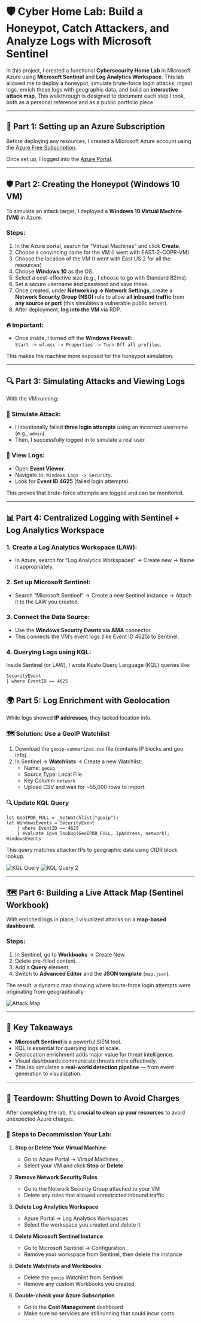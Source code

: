 # 🛡️ Cyber Home Lab: Build a Honeypot, Catch Attackers, and Analyze Logs with Microsoft Sentinel

In this project, I created a functional **Cybersecurity Home Lab** in Microsoft Azure using **Microsoft Sentinel** and **Log Analytics Workspace**. This lab allowed me to deploy a honeypot, simulate brute-force login attacks, ingest logs, enrich those logs with geographic data, and build an **interactive attack map**. This walkthrough is designed to document each step I took, both as a personal reference and as a public portfolio piece.

---

## 🚀 Part 1: Setting up an Azure Subscription

Before deploying any resources, I created a Microsoft Azure account using the [Azure Free Subscription](https://azure.microsoft.com/en-us/pricing/purchase-options/azure-account).

Once set up, I logged into the [Azure Portal](https://portal.azure.com).

---

## 🛡️ Part 2: Creating the Honeypot (Windows 10 VM)

To simulate an attack target, I deployed a **Windows 10 Virtual Machine (VM)** in Azure.

### Steps:
1. In the Azure portal, search for "Virtual Machines" and click **Create**.
2. Choose a convincing name for the VM (I went with EAST-2-COPR-VM)
3. Choose the location of the VM (I went with East US 2 for all the resources)
4. Choose **Windows 10** as the OS.
5. Select a cost-effective size (e.g., I choose to go with Standard B2ms).
6. Set a secure username and password and save these.
7. Once created, under **Networking → Network Settings**, create a **Network Security Group (NSG)** rule to allow **all inbound traffic** from **any source or port** (this simulates a vulnerable public server).
8. After deployment, **log into the VM** via RDP.

### 🔥 Important:
- Once inside, I turned off the **Windows Firewall**:  
  `Start -> wf.msc -> Properties -> Turn Off all profiles`.

This makes the machine more exposed for the honeypot simulation.

---

## 🔍 Part 3: Simulating Attacks and Viewing Logs

With the VM running:

### 🧪 Simulate Attack:
- I intentionally failed **three login attempts** using an incorrect username (e.g., `admin`).
- Then, I successfully logged in to simulate a real user.

### 🧾 View Logs:
- Open **Event Viewer**.
- Navigate to: `Windows Logs -> Security`.
- Look for **Event ID 4625** (failed login attempts).

This proves that brute-force attempts are logged and can be monitored.

---

## 📊 Part 4: Centralized Logging with Sentinel + Log Analytics Workspace

### 1. Create a **Log Analytics Workspace (LAW)**:
- In Azure, search for “Log Analytics Workspaces” → Create new → Name it appropriately.

### 2. Set up **Microsoft Sentinel**:
- Search “Microsoft Sentinel” → Create a new Sentinel instance → Attach it to the LAW you created.

### 3. Connect the Data Source:
- Use the **Windows Security Events via AMA** connector.
- This connects the VM’s event logs (like Event ID 4625) to Sentinel.

### 4. Querying Logs using KQL:
Inside Sentinel (or LAW), I wrote Kusto Query Language (KQL) queries like:

```kql
SecurityEvent
| where EventID == 4625
```

## 🌍 Part 5: Log Enrichment with Geolocation

While logs showed **IP addresses**, they lacked location info.

### 🗺️ Solution: Use a GeoIP Watchlist

1. Download the `geoip-summarized.csv` file (contains IP blocks and geo info).
2. In Sentinel → **Watchlists** → Create a new Watchlist:
   - Name: `geoip`
   - Source Type: Local File
   - Key Column: `network`
   - Upload CSV and wait for ~55,000 rows to import.

### 🔍 Update KQL Query

```kql
let GeoIPDB_FULL = _GetWatchlist("geoip");
let WindowsEvents = SecurityEvent
    | where EventID == 4625
    | evaluate ipv4_lookup(GeoIPDB_FULL, IpAddress, network);
WindowsEvents
```

This query matches attacker IPs to geographic data using CIDR block lookup.

![KQL Query](KQLQuery.png)
![KQL Query 2](KQLQuery2.png)

---

## 🗺️ Part 6: Building a Live Attack Map (Sentinel Workbook)

With enriched logs in place, I visualized attacks on a **map-based dashboard**.

### Steps:
1. In Sentinel, go to **Workbooks** → Create New.
2. Delete pre-filled content.
3. Add a **Query** element.
4. Switch to **Advanced Editor** and the **JSON template** (`map.json`).

The result: a dynamic map showing where brute-force login attempts were originating from geographically.

![Attack Map](AttackMap.png)

---

## 🎯 Key Takeaways

- **Microsoft Sentinel** is a powerful SIEM tool.
- KQL is essential for querying logs at scale.
- Geolocation enrichment adds major value for threat intelligence.
- Visual dashboards communicate threats more effectively.
- This lab simulates a **real-world detection pipeline** — from event generation to visualization.

---

## 🧹 Teardown: Shutting Down to Avoid Charges

After completing the lab, it's **crucial to clean up your resources** to avoid unexpected Azure charges.

### 🔻 Steps to Decommission Your Lab:

1. **Stop or Delete Your Virtual Machine**
   - Go to Azure Portal → Virtual Machines
   - Select your VM and click **Stop** or **Delete**

2. **Remove Network Security Rules**
   - Go to the Network Security Group attached to your VM
   - Delete any rules that allowed unrestricted inbound traffic

3. **Delete Log Analytics Workspace**
   - Azure Portal → Log Analytics Workspaces
   - Select the workspace you created and delete it

4. **Delete Microsoft Sentinel Instance**
   - Go to Microsoft Sentinel → Configuration
   - Remove your workspace from Sentinel, then delete the instance

5. **Delete Watchlists and Workbooks**
   - Delete the `geoip` Watchlist from Sentinel
   - Remove any custom Workbooks you created

6. **Double-check your Azure Subscription**
   - Go to the **Cost Management** dashboard
   - Make sure no services are still running that could incur costs
